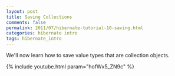 ```yaml
---           
layout: post
title: Saving Collections
comments: false
permalink: 2011/07/hibernate-tutorial-10-saving.html
categories: hibernate intro
tags: hibernate_intro
---
```


We'll now learn how to save value types that are collection objects.

{% include youtube.html param="hofWx5_ZN9c" %}